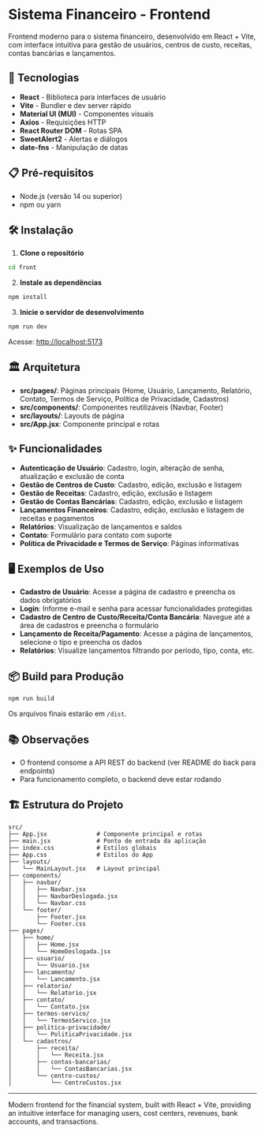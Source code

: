 # Sistema Financeiro - Frontend

Frontend moderno para o sistema financeiro, desenvolvido em React + Vite, com interface intuitiva para gestão de usuários, centros de custo, receitas, contas bancárias e lançamentos.

## 🚀 Tecnologias

- **React** - Biblioteca para interfaces de usuário
- **Vite** - Bundler e dev server rápido
- **Material UI (MUI)** - Componentes visuais
- **Axios** - Requisições HTTP
- **React Router DOM** - Rotas SPA
- **SweetAlert2** - Alertas e diálogos
- **date-fns** - Manipulação de datas

## 📋 Pré-requisitos

- Node.js (versão 14 ou superior)
- npm ou yarn

## 🛠️ Instalação

1. **Clone o repositório**
```bash
cd front
```

2. **Instale as dependências**
```bash
npm install
```

3. **Inicie o servidor de desenvolvimento**
```bash
npm run dev
```

Acesse: [http://localhost:5173](http://localhost:5173)

## 🏛️ Arquitetura

- **src/pages/**: Páginas principais (Home, Usuário, Lançamento, Relatório, Contato, Termos de Serviço, Política de Privacidade, Cadastros)
- **src/components/**: Componentes reutilizáveis (Navbar, Footer)
- **src/layouts/**: Layouts de página
- **src/App.jsx**: Componente principal e rotas

## ✨ Funcionalidades

- **Autenticação de Usuário**: Cadastro, login, alteração de senha, atualização e exclusão de conta
- **Gestão de Centros de Custo**: Cadastro, edição, exclusão e listagem
- **Gestão de Receitas**: Cadastro, edição, exclusão e listagem
- **Gestão de Contas Bancárias**: Cadastro, edição, exclusão e listagem
- **Lançamentos Financeiros**: Cadastro, edição, exclusão e listagem de receitas e pagamentos
- **Relatórios**: Visualização de lançamentos e saldos
- **Contato**: Formulário para contato com suporte
- **Política de Privacidade e Termos de Serviço**: Páginas informativas

## 🖥️ Exemplos de Uso

- **Cadastro de Usuário**: Acesse a página de cadastro e preencha os dados obrigatórios
- **Login**: Informe e-mail e senha para acessar funcionalidades protegidas
- **Cadastro de Centro de Custo/Receita/Conta Bancária**: Navegue até a área de cadastros e preencha o formulário
- **Lançamento de Receita/Pagamento**: Acesse a página de lançamentos, selecione o tipo e preencha os dados
- **Relatórios**: Visualize lançamentos filtrando por período, tipo, conta, etc.

## 📦 Build para Produção

```bash
npm run build
```
Os arquivos finais estarão em `/dist`.

## 📚 Observações

- O frontend consome a API REST do backend (ver README do back para endpoints)
- Para funcionamento completo, o backend deve estar rodando

## 🏗️ Estrutura do Projeto

```
src/
├── App.jsx              # Componente principal e rotas
├── main.jsx             # Ponto de entrada da aplicação
├── index.css            # Estilos globais
├── App.css              # Estilos do App
├── layouts/
│   └── MainLayout.jsx   # Layout principal
├── components/
│   ├── navbar/
│   │   ├── Navbar.jsx
│   │   ├── NavbarDeslogada.jsx
│   │   └── Navbar.css
│   └── footer/
│       ├── Footer.jsx
│       └── Footer.css
├── pages/
│   ├── home/
│   │   ├── Home.jsx
│   │   └── HomeDeslogada.jsx
│   ├── usuario/
│   │   └── Usuario.jsx
│   ├── lancamento/
│   │   └── Lancamento.jsx
│   ├── relatorio/
│   │   └── Relatorio.jsx
│   ├── contato/
│   │   └── Contato.jsx
│   ├── termos-servico/
│   │   └── TermosServico.jsx
│   ├── politica-privacidade/
│   │   └── PoliticaPrivacidade.jsx
│   └── cadastros/
│       ├── receita/
│       │   └── Receita.jsx
│       ├── contas-bancarias/
│       │   └── ContasBancarias.jsx
│       └── centro-custos/
│           └── CentroCustos.jsx
```

---

Modern frontend for the financial system, built with React + Vite, providing an intuitive interface for managing users, cost centers, revenues, bank accounts, and transactions.
